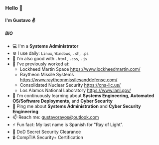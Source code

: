 ### Hello 👋

#### I'm Gustavo ✌️

##### BIO

- 💻 I'm a **Systems Administrator**
- ⚙️ I use daily: `Linux`, `Windows`, `.sh`, `.ps`
- 🔗 I'm also good with `.html`, `.css`, `.js`
- 👾 I've previously worked at: 
  - Lockheed Martin Space https://www.lockheedmartin.com/
  - Raytheon Missile Systems https://www.raytheonmissilesanddefense.com/
  - Consolidated Nuclear Security https://cns-llc.us/
  - Los Alamos National Laboratory https://www.lanl.gov/
- 🌱 I'm continuously learning about **Systems Engineering**, **Automated OS/Software Deployments**, and **Cyber Security**
- 💬 Ping me about **Systems Administration** and **Cyber Security Engineering**
- 📫 Reach me: gustavorayos@outlook.com
- ⚡️ Fun fact: My last name is Spanish for "Ray of Light".
- 🔑 DoD Secret Security Clearance
- 🔒 CompTIA Security+ Certification
